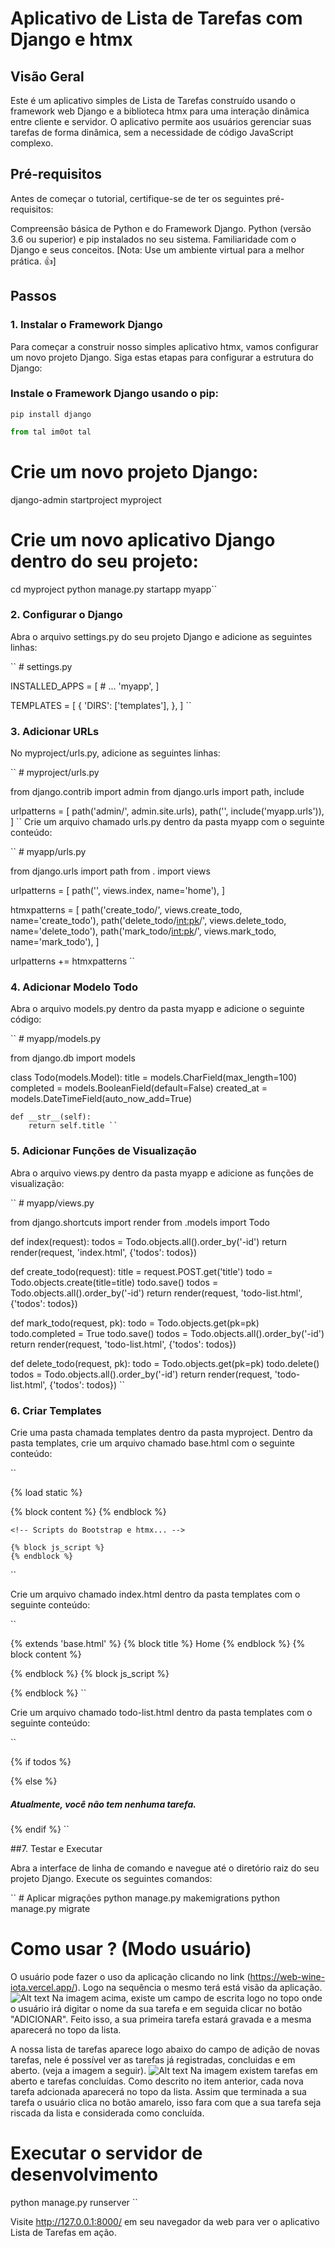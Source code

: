 # Aplicativo de Lista de Tarefas com Django e htmx 

## Visão Geral
Este é um aplicativo simples de Lista de Tarefas construído usando o framework web Django e a biblioteca htmx para uma interação dinâmica entre cliente e servidor. O aplicativo permite aos usuários gerenciar suas tarefas de forma dinâmica, sem a necessidade de código JavaScript complexo.

## Pré-requisitos
Antes de começar o tutorial, certifique-se de ter os seguintes pré-requisitos:

Compreensão básica de Python e do Framework Django.
Python (versão 3.6 ou superior) e pip instalados no seu sistema.
Familiaridade com o Django e seus conceitos.
[Nota: Use um ambiente virtual para a melhor prática. 👍]

## Passos
### 1. Instalar o Framework Django
Para começar a construir nosso simples aplicativo htmx, vamos configurar um novo projeto Django. Siga estas etapas para configurar a estrutura do Django:



### Instale o Framework Django usando o pip:
`pip install django`
``` python
from tal im0ot tal
```

# Crie um novo projeto Django:
django-admin startproject myproject

# Crie um novo aplicativo Django dentro do seu projeto:
cd myproject
python manage.py startapp myapp``

### 2. Configurar o Django
Abra o arquivo settings.py do seu projeto Django e adicione as seguintes linhas:

`` # settings.py

INSTALLED_APPS = [
    # ...
    'myapp',
]

TEMPLATES = [
    {
        'DIRS': ['templates'],
    },
]
``

### 3. Adicionar URLs
No myproject/urls.py, adicione as seguintes linhas:

`` # myproject/urls.py

from django.contrib import admin
from django.urls import path, include

urlpatterns = [
    path('admin/', admin.site.urls),
    path('', include('myapp.urls')),
] ``
Crie um arquivo chamado urls.py dentro da pasta myapp com o seguinte conteúdo:

`` # myapp/urls.py

from django.urls import path
from . import views

urlpatterns = [
    path('', views.index, name='home'),
]

htmxpatterns = [
    path('create_todo/', views.create_todo, name='create_todo'),
    path('delete_todo/<int:pk>/', views.delete_todo, name='delete_todo'),
    path('mark_todo/<int:pk>/', views.mark_todo, name='mark_todo'),
]

urlpatterns += htmxpatterns ``

### 4. Adicionar Modelo Todo
Abra o arquivo models.py dentro da pasta myapp e adicione o seguinte código:

`` # myapp/models.py

from django.db import models

class Todo(models.Model):
    title = models.CharField(max_length=100)
    completed = models.BooleanField(default=False)
    created_at = models.DateTimeField(auto_now_add=True)

    def __str__(self):
        return self.title ``

### 5. Adicionar Funções de Visualização
Abra o arquivo views.py dentro da pasta myapp e adicione as funções de visualização:

`` # myapp/views.py

from django.shortcuts import render
from .models import Todo

def index(request):
    todos = Todo.objects.all().order_by('-id')
    return render(request, 'index.html', {'todos': todos})

def create_todo(request):
    title = request.POST.get('title')
    todo = Todo.objects.create(title=title)
    todo.save()
    todos = Todo.objects.all().order_by('-id')
    return render(request, 'todo-list.html', {'todos': todos})

def mark_todo(request, pk):
    todo = Todo.objects.get(pk=pk)
    todo.completed = True
    todo.save()
    todos = Todo.objects.all().order_by('-id')
    return render(request, 'todo-list.html', {'todos': todos})

def delete_todo(request, pk):
    todo = Todo.objects.get(pk=pk)
    todo.delete()
    todos = Todo.objects.all().order_by('-id')
    return render(request, 'todo-list.html', {'todos': todos}) ``

### 6. Criar Templates
Crie uma pasta chamada templates dentro da pasta myproject. Dentro da pasta templates, crie um arquivo chamado base.html com o seguinte conteúdo:

`` <!-- myproject/templates/base.html -->

{% load static %}
<!doctype html>
<html lang="en">
  <head>
    <!-- Conteúdo do head... -->
  </head>
  <body>
    <div class="container mt-5">
      {% block content %}
      {% endblock %}
    </div>

    <!-- Scripts do Bootstrap e htmx... -->

    {% block js_script %}
    {% endblock %}
  </body>
</html> ``

Crie um arquivo chamado index.html dentro da pasta templates com o seguinte conteúdo:

`` <!-- myproject/templates/index.html -->

{% extends 'base.html' %}
{% block title %} Home {% endblock %}
{% block content %}
  <!-- Conteúdo para a página inicial... -->
{% endblock %}
{% block js_script %}
  <script>
    document.body.addEventListener('htmx:configRequest', (event) => {
      event.detail.headers['X-CSRFToken'] = '{{ csrf_token }}';
    })
  </script>
{% endblock %} ``

Crie um arquivo chamado todo-list.html dentro da pasta templates com o seguinte conteúdo:

`` <!-- myproject/templates/todo-list.html -->

{% if todos %}
  <!-- Conteúdo para a lista de tarefas... -->
{% else %}
  <h5>Atualmente, você não tem nenhuma tarefa.</h5>
{% endif %} ``

##7. Testar e Executar

Abra a interface de linha de comando e navegue até o diretório raiz do seu projeto Django. Execute os seguintes comandos:

`` # Aplicar migrações
python manage.py makemigrations
python manage.py migrate


# Como usar ? (Modo usuário)
O usuário pode fazer o uso da aplicação clicando no link (https://web-wine-iota.vercel.app/). Logo na sequência o mesmo terá está visão da aplicação.
![Alt text](image.png)
Na imagem acima, existe um campo de escrita logo no topo onde o usuário irá digitar o nome da sua tarefa e em seguida clicar no botão "ADICIONAR". Feito isso, a sua primeira tarefa estará gravada e a mesma aparecerá no topo da lista.

A nossa lista de tarefas aparece logo abaixo do campo de adição de novas tarefas, nele é possível ver as tarefas já registradas, concluidas e em aberto. (veja a imagem a seguir).
![Alt text](image-1.png)
Na imagem existem tarefas em aberto e tarefas concluídas. Como descrito no item anterior, cada nova tarefa adcionada aparecerá no topo da lista.
Assim que terminada a sua tarefa o usuário clica no botão amarelo, isso fara com que a sua tarefa seja riscada da lista e considerada como concluída.



# Executar o servidor de desenvolvimento
python manage.py runserver ``

Visite http://127.0.0.1:8000/ em seu navegador da web para ver o aplicativo Lista de Tarefas em ação.







